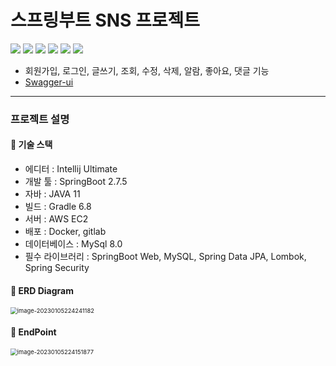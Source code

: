 # 스프링부트 SNS 프로젝트
<img src="https://img.shields.io/badge/java-007396?style=for-the-badge&logo=java&logoColor=white">
<img src="https://img.shields.io/badge/mysql-4479A1?style=for-the-badge&logo=mysql&logoColor=white">
<img src="https://img.shields.io/badge/springboot-6DB33F?style=for-the-badge&logo=springboot&logoColor=white">
<img src="https://img.shields.io/badge/springsecurity-6DB33F?style=for-the-badge&logo=springsecurity&logoColor=white">
<img src="https://img.shields.io/badge/AmazonEC2-FF9900?style=for-the-badge&logo=Amazon EC2&logoColor=white">
<img src="https://img.shields.io/badge/docker-2496ED?style=for-the-badge&logo=docker&logoColor=white">

- 회원가입, 로그인, 글쓰기, 조회, 수정, 삭제, 알람, 좋아요, 댓글 기능
- [Swagger-ui](http://ec2-3-38-172-197.ap-northeast-2.compute.amazonaws.com:8080/swagger-ui/#/)
---
### 프로젝트 설명
#### 🥇 기술 스택
- 에디터 : Intellij Ultimate
- 개발 툴 : SpringBoot 2.7.5
- 자바 : JAVA 11
- 빌드 : Gradle 6.8
- 서버 : AWS EC2
- 배포 : Docker, gitlab
- 데이터베이스 : MySql 8.0
- 필수 라이브러리 : SpringBoot Web, MySQL, Spring Data JPA, Lombok, Spring Security

#### 🥈 ERD Diagram
<img src="C:\Users\wjdtk\AppData\Roaming\Typora\typora-user-images\image-20230105224241182.png" alt="image-20230105224241182" style="zoom: 67%;" />

#### 🥉 EndPoint

<img src="C:\Users\wjdtk\AppData\Roaming\Typora\typora-user-images\image-20230105224151877.png" alt="image-20230105224151877" style="zoom: 67%;" />

